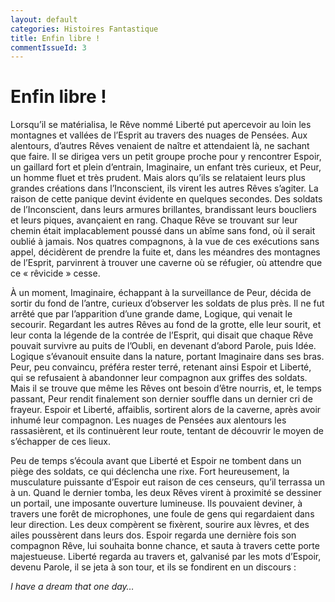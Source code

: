 ```yaml
---
layout: default
categories: Histoires Fantastique
title: Enfin libre !
commentIssueId: 3
---
```

# Enfin libre !

Lorsqu’il se matérialisa, le Rêve nommé Liberté put apercevoir au loin les montagnes et vallées de l’Esprit au travers des nuages de Pensées. Aux alentours, d’autres Rêves venaient de naître et attendaient là, ne sachant que faire. Il se dirigea vers un petit groupe proche pour y rencontrer Espoir, un gaillard fort et plein d’entrain, Imaginaire, un enfant très curieux, et Peur, un homme fluet et très prudent. Mais alors qu’ils se relataient leurs plus grandes créations dans l’Inconscient, ils virent les autres Rêves s’agiter. La raison de cette panique devint évidente en quelques secondes. Des soldats de l’Inconscient, dans leurs armures brillantes, brandissant leurs boucliers et leurs piques, avançaient en rang. Chaque Rêve se trouvant sur leur chemin était implacablement poussé dans un abîme sans fond, où il serait oublié à jamais. Nos quatres compagnons, à la vue de ces exécutions sans appel, décidèrent de prendre la fuite et, dans les méandres des montagnes de l’Esprit, parvinrent à trouver une caverne où se réfugier, où attendre que ce « rêvicide » cesse.

À un moment, Imaginaire, échappant à la surveillance de Peur, décida de sortir du fond de l’antre, curieux d’observer les soldats de plus près. Il ne fut arrêté que par l’apparition d’une grande dame, Logique, qui venait le secourir. Regardant les autres Rêves au fond de la grotte, elle leur sourit, et leur conta la légende de la contrée de l’Esprit, qui disait que chaque Rêve pouvait survivre au puits de l’Oubli, en devenant d’abord Parole, puis Idée. Logique s’évanouit ensuite dans la nature, portant Imaginaire dans ses bras. Peur, peu convaincu, préféra rester terré, retenant ainsi Espoir et Liberté, qui se refusaient à abandonner leur compagnon aux griffes des soldats. Mais il se trouve que même les Rêves ont besoin d’être nourris, et, le temps passant, Peur rendit finalement son dernier souffle dans un dernier cri de frayeur. Espoir et Liberté, affaiblis, sortirent alors de la caverne, après avoir inhumé leur compagnon. Les nuages de Pensées aux alentours les rassasièrent, et ils continuèrent leur route, tentant de découvrir le moyen de s’échapper de ces lieux.

Peu de temps s’écoula avant que Liberté et Espoir ne tombent dans un piège des soldats, ce qui déclencha une rixe. Fort heureusement, la musculature puissante d’Espoir eut raison de ces censeurs, qu’il terrassa un à un. Quand le dernier tomba, les deux Rêves virent à proximité se dessiner un portail, une imposante ouverture lumineuse. Ils pouvaient deviner, à travers une forêt de microphones, une foule de gens qui regardaient dans leur direction. Les deux compèrent se fixèrent, sourire aux lèvres, et des ailes poussèrent dans leurs dos. Espoir regarda une dernière fois son compagnon Rêve, lui souhaita bonne chance, et sauta à travers cette porte majestueuse. Liberté regarda au travers et, galvanisé par les mots d’Espoir, devenu Parole, il se jeta à son tour, et ils se fondirent en un discours :

*I have a dream that one day…*
